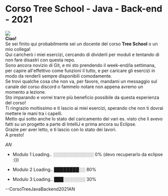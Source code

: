 #  Corso Tree School - Java - Back-end  - 2021

![](https://what.thedailywtf.com/assets/uploads/files/1612827607426-fa841c4b-fa0a-4275-9e8d-e9ca1d109e0b-image.png)    
**Ciao!**  
Se sei finito qui probabilmente sei un docente del corso **Tree School** o un mio collega!    
Qui caricherò i miei esercizi, cercando di dividerli per moduli e tentando di non fare disastri con questa repo.    
Sono ancora novizio di Git, e mi sto prendendo il week-end/la settimana, per capire all'effettivo come funzioni il tutto, e per caricare gli esercizi in modo da renderli sempre
disponibili comodamente.    
Se trovi qualche cosa che non va, per favore, mandami un messaggio sul canale del corso discord o fammelo notare non appena avremo un momento a lezione.    
Sto imparando e vorrei trarre più beneficio possibile da questa esperienza del corso!    
Ti ringrazio moltissimo e ti lascio ai miei esercizi, sperando che non ti dovrai mettere le mani tra i capelli.    
Metto qui sotto anche lo stato del caricamento dei vari es. visto che li avevo fatti su un progetto a parte di IntelliJ e prima ancora su Eclipse.    
Grazie per aver letto, e ti lascio con lo stato dei lavori.  
A presto!    
    
*AN*  


- Modulo 1 Loading..	░░░░░░░░░░░░░ 0% (devo recuperarlo da eclipse :())

- Modulo 2 Loading..	████████░░ 80%

- Modulo 3 Loading.. 	███░░░░░░░ 30%



--CorsoTreeJavaBackend2021AN
